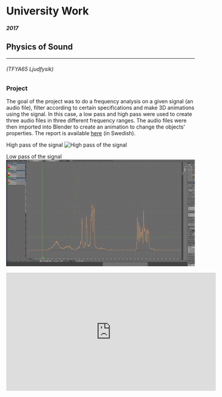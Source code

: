 # University Work

##### 2017

## Physics of Sound 
------
###### (TFYA65 Ljudfysik)

### Project
The goal of the project was to do a frequency analysis on a given signal (an audio file), filter according to certain specifications and make 3D animations using the signal. In this case, a low pass and high pass were used to create three audio files in three different frequency ranges. The audio files were then imported into Blender to create an animation to change the objects' properties. The report is available [here](https://drive.google.com/file/d/1vX2lT6q238dQaXUPzaimQc0Zx2j_lgCs/view?usp=sharing) (in Swedish).

High pass of the signal ![High pass of the signal](../../assets/doc/TFYA65/high-pass.jpg "High pass of the signal")


Low pass of the signal ![Low pass of the signal](../assets/doc/TFYA65/high-pass.jpg "Low pass of the signal")

<iframe width="560" height="315" src="https://drive.google.com/file/d/1RJb9Op4w3_FRs3ezDJTgs7nv7S_n7Bk0/preview" frameborder="0" allow="accelerometer; autoplay; clipboard-write; encrypted-media; gyroscope; picture-in-picture" allowfullscreen></iframe>

